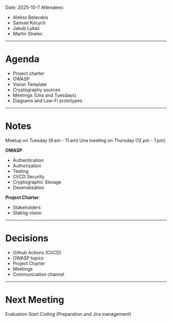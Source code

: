 
Date: 2025-10-7
Attendees:
- Alekss Belavskis
- Samuel Kocych
- Jakub Lukac
- Martin Strelec
--- 
# Agenda
- Project charter
- OWASP
- Vision Template
- Cryptography sources
- Meetings (Una and Tuesdays)
- Diagrams and Low-Fi prototypes
--- 
# Notes
Meetup on Tuesday (9.am - 11.am)
Una meeting on Thursday (12.pm - 1.pm)

**OWASP**
- Authentication
- Authorization
- Testing
- CI/CD Security
- Cryptographic Storage
- Deserialization

**Project Charter**:
- Stakeholders
- Stating vision

---
# Decisions
- Github Actions (CI/CD)
- OWASP topics
- Project Charter
- Meetings
- Communication channel

---
# Next Meeting
Evaluation
Start Coding (Preparation and Jira management)
